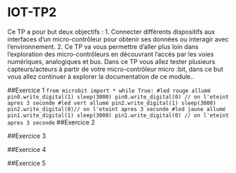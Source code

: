 # IOT-TP2
Ce TP a pour but deux objectifs : 1. Connecter différents dispositifs aux interfaces d’un micro-contrôleur pour obtenir ses données ou interagir avec l’environnement. 2. Ce TP va vous permettre d’aller plus loin dans l’exploration des micro-contrôleurs en découvrant l’accès par les voies numériques, analogiques et bus. Dans ce TP vous allez tester plusieurs capteurs/acteurs à partir de votre micro-contrôleur micro :bit, dans ce but vous allez continuer à explorer la documentation de ce module..

##Exercice 1
`
from microbit import *
while True:
    #led rouge allumé
    pin0.write_digital(1)
    sleep(3000)
    pin0.write_digital(0) // on l'eteint apres 3 seconde
    #led vert allumé
    pin2.write_digital(1)
    sleep(3000)
    pin2.write_digital(0)// on l'eteint apres 3 seconde
    #led jaune allumé
    pin1.write_digital(1)
    sleep(3000)
    pin1.write_digital(0) // on l'eteint apres 3 seconde
    `
##Exercice 2

##Exercice 3

##Exercice 4

##Exercice 5

